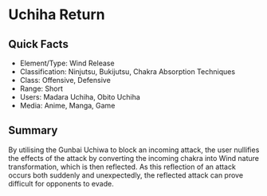 # Uchiha Return

## Quick Facts
- Element/Type: Wind Release
- Classification: Ninjutsu, Bukijutsu, Chakra Absorption Techniques
- Class: Offensive, Defensive
- Range: Short
- Users: Madara Uchiha, Obito Uchiha
- Media: Anime, Manga, Game

## Summary
By utilising the Gunbai Uchiwa to block an incoming attack, the user nullifies the effects of the attack by converting the incoming chakra into Wind nature transformation, which is then reflected. As this reflection of an attack occurs both suddenly and unexpectedly, the reflected attack can prove difficult for opponents to evade.
